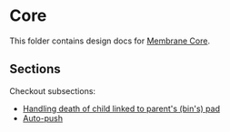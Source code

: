 # Core

This folder contains design docs for [Membrane Core](https://github.com/membraneframework/membrane_core).

## Sections

Checkout subsections:
- [Handling death of child linked to parent's (bin's) pad](./Handling_death_of_child_linked_to_parent_pad.md)
- [Auto-push](./auto_push.md)